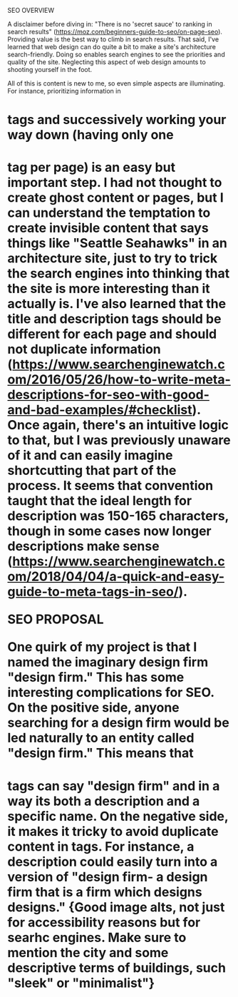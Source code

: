 SEO OVERVIEW

A disclaimer before diving in: "There is no 'secret sauce' to ranking in search results" (https://moz.com/beginners-guide-to-seo/on-page-seo). Providing value is the best way to climb in search results. That said, I've learned that web design can do quite a bit to make a site's architecture search-friendly. Doing so enables search engines to see the priorities and quality of the site. Neglecting this aspect of web design amounts to shooting yourself in the foot.

All of this is content is new to me, so even simple aspects are illuminating. For instance, prioritizing information in <h1> tags and successively working your way down (having only one <h1> tag per page) is an easy but important step. I had not thought to create ghost content or pages, but I can understand the temptation to create invisible content that says things like "Seattle Seahawks" in an architecture site, just to try to trick the search engines into thinking that the site is more interesting than it actually is. I've also learned that the title and description tags should be different for each page and should not duplicate information (https://www.searchenginewatch.com/2016/05/26/how-to-write-meta-descriptions-for-seo-with-good-and-bad-examples/#checklist). Once again, there's an intuitive logic to that, but I was previously unaware of it and can easily imagine shortcutting that part of the process. It seems that convention taught that the ideal length for description was 150-165 characters, though in some cases now longer descriptions make sense (https://www.searchenginewatch.com/2018/04/04/a-quick-and-easy-guide-to-meta-tags-in-seo/).

SEO PROPOSAL

One quirk of my project is that I named the imaginary design firm "design firm." This has some interesting complications for SEO. On the positive side, anyone searching for a design firm would be led naturally to an entity called "design firm." This means that <h1> tags can say "design firm" and in a way its both a description and a specific name. On the negative side, it makes it tricky to avoid duplicate content in tags. For instance, a description could easily turn into a version of "design firm- a design firm that is a firm which designs designs." {Good image alts, not just for accessibility reasons but for searhc engines. Make sure to mention the city and some descriptive terms of buildings, such "sleek" or "minimalist"}
